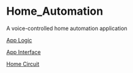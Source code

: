 # Home_Automation
A voice-controlled home automation application


[App Logic](App%20Instructions.jpeg)

[App Interface](App.jpeg)

[Home Circuit](Working.jpeg)
